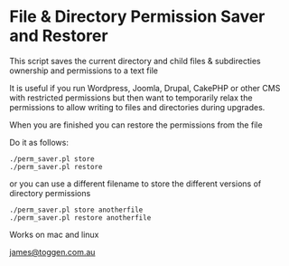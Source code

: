# File & Directory Permission Saver and Restorer #

This script saves the current directory and child files & subdirecties ownership and permissions to a text file

It is useful if you run Wordpress, Joomla, Drupal, CakePHP or other CMS with restricted permissions but then want to temporarily relax the permissions to allow writing to files and directories during upgrades.

When you are finished you can restore the permissions from the file

Do it as follows:

```
./perm_saver.pl store
./perm_saver.pl restore
```

or you can use a different filename to store the different versions of directory permissions

```
./perm_saver.pl store anotherfile
./perm_saver.pl restore anotherfile
```

Works on mac and linux

james@toggen.com.au
